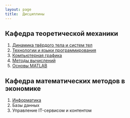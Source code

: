 ```yaml
---
layout: page
title:  Дисциплины
---
```


## Кафедра теоретической механики

1. [Динамика твёрдого тела и систем тел](/pages/mbs/main)
1. [Технологии и языки программирования](/pages/python/main)
1. [Компьютерная графика](/pages/graphics/main)
1. [Методы вычислений](/pages/numerical_methods/main)
1. [Основы MATLAB](/pages/matlab/main)

## Кафедра математических методов в экономике

1. [Информатика](/pages/informatics/main)
1. Базы данных
1. Управление IT-сервисом и контентом
